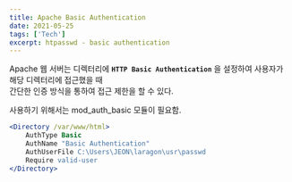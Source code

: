 ```yaml
---
title: Apache Basic Authentication
date: 2021-05-25
tags: ['Tech']
excerpt: htpasswd - basic authentication
---
```


Apache 웹 서버는 디렉터리에 **`HTTP Basic Authentication`** 을 설정하여 사용자가 해당 디렉터리에 접근했을 때  
간단한 인증 방식을 통하여 접근 제한을 할 수 있다.

사용하기 위해서는 mod_auth_basic 모듈이 필요함.

```apache
<Directory /var/www/html>
    AuthType Basic
    AuthName "Basic Authentication"
    AuthUserFile C:\Users\JEON\laragon\usr\passwd
    Require valid-user
</Directory>
```